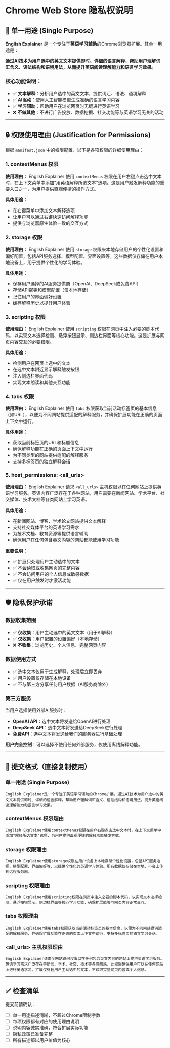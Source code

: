 # Chrome Web Store 隐私权说明

## 🎯 单一用途 (Single Purpose)

**English Explainer** 是一个专注于**英语学习辅助**的Chrome浏览器扩展。其单一用途是：

**通过AI技术为用户选中的英文文本提供即时、详细的语言解释，帮助用户理解词汇含义、语法结构和语境用法，从而提升英语阅读理解能力和语言学习效果。**

### 核心功能说明：
- ✅ **文本解释**：分析用户选中的英文文本，提供词汇、语法、语境解释
- ✅ **AI驱动**：使用人工智能模型生成准确的语言学习内容
- ✅ **学习辅助**：帮助用户在浏览网页时无缝进行英语学习
- ❌ **不做其他**：不进行广告投放、数据挖掘、社交功能等与英语学习无关的活动

---

## 🔒 权限使用理由 (Justification for Permissions)

根据 `manifest.json` 中的权限配置，以下是各项权限的详细使用理由：

### 1. contextMenus 权限
**使用理由：**
English Explainer 使用 `contextMenus` 权限在用户右键点击选中文本时，在上下文菜单中添加"用英语解释所选文本"选项。这是用户触发解释功能的重要入口之一，为用户提供直观便捷的操作方式。

**具体用途：**
- 在右键菜单中添加文本解释选项
- 让用户可以通过右键快速访问解释功能
- 提供与浏览器原生体验一致的交互方式

### 2. storage 权限
**使用理由：**
English Explainer 使用 `storage` 权限来本地存储用户的个性化设置和偏好配置，包括API服务选择、模型配置、界面设置等。这些数据仅存储在用户本地设备上，用于提供个性化的学习体验。

**具体用途：**
- 保存用户选择的AI服务提供商（OpenAI、DeepSeek或免费API）
- 存储API密钥和模型配置（仅本地存储）
- 记住用户的界面偏好设置
- 缓存解释历史以提升用户体验

### 3. scripting 权限
**使用理由：**
English Explainer 使用 `scripting` 权限在网页中注入必要的脚本代码，以实现文本选择检测、悬浮按钮显示、侧边栏界面等核心功能。这是扩展与网页内容交互的必要权限。

**具体用途：**
- 检测用户在网页上选中的文本
- 在选中文本附近显示解释触发按钮
- 注入侧边栏界面代码
- 实现文本朗读和其他交互功能

### 4. tabs 权限
**使用理由：**
English Explainer 使用 `tabs` 权限获取当前活动标签页的基本信息（如URL），以便为不同网站提供适配的解释服务，并确保扩展功能在正确的页面上下文中运行。

**具体用途：**
- 获取当前标签页的URL和标题信息
- 确保解释功能在正确的页面上下文中运行
- 为不同类型的网站提供适配的解释服务
- 支持多标签页的独立解释会话

### 5. host_permissions: <all_urls>
**使用理由：**
English Explainer 请求 `<all_urls>` 主机权限以在任何网站上提供英语学习服务。英语内容广泛存在于各种网站，用户需要在新闻网站、学术平台、社交媒体、技术文档等各类网站上学习英语。

**具体用途：**
- 在新闻网站、博客、学术论文网站提供文本解释
- 支持社交媒体平台的英语学习需求
- 为技术文档、教育资源等提供语言辅助
- 确保用户在任何包含英文内容的网站都能使用学习功能

**重要说明：**
- ✅ 扩展只处理用户主动选中的文本
- ✅ 不会读取或收集网页的完整内容
- ✅ 不会访问用户的个人信息或敏感数据
- ✅ 仅在用户触发时才激活功能

---

## 🛡️ 隐私保护承诺

### 数据收集范围
- ✅ **仅收集**：用户主动选中的英文文本（用于AI解释）
- ✅ **仅收集**：用户配置的设置偏好（本地存储）
- ❌ **不收集**：浏览历史、个人信息、完整网页内容

### 数据使用方式
- ✅ 选中文本仅用于生成解释，处理后立即丢弃
- ✅ 用户设置仅存储在本地设备
- ✅ 不与第三方分享任何用户数据（AI服务商除外）

### 第三方服务
当用户选择使用外部AI服务时：
- **OpenAI API**：选中文本将发送给OpenAI进行处理
- **DeepSeek API**：选中文本将发送给DeepSeek进行处理
- **免费API**：选中文本将发送给我们的服务器进行基础处理

**用户完全控制**：可以选择不使用任何外部服务，仅使用离线解释功能。

---

## 📝 提交格式（直接复制使用）

### 单一用途 (Single Purpose)
```
English Explainer是一个专注于英语学习辅助的Chrome扩展，通过AI技术为用户选中的英文文本提供即时、详细的语言解释，帮助用户理解词汇含义、语法结构和语境用法，提升英语阅读理解能力和语言学习效果。
```

### contextMenus 权限理由
```
English Explainer使用contextMenus权限在用户右键点击选中文本时，在上下文菜单中添加"解释所选文本"选项，为用户提供直观便捷的解释功能触发方式。
```

### storage 权限理由
```
English Explainer使用storage权限在用户设备上本地存储个性化设置，包括API服务选择、模型配置、界面偏好等，以提供个性化的英语学习体验。所有数据仅存储在本地，不会上传到远程服务器。
```

### scripting 权限理由
```
English Explainer使用scripting权限在网页中注入必要的脚本代码，以实现文本选择检测、悬浮按钮显示、侧边栏界面等核心学习功能，确保扩展能够与网页内容正常交互。
```

### tabs 权限理由
```
English Explainer使用tabs权限获取当前活动标签页的基本信息，以便为不同网站提供适配的解释服务，并确保扩展功能在正确的页面上下文中运行，支持多标签页的独立学习会话。
```

### <all_urls> 主机权限理由
```
English Explainer请求全网站访问权限以在任何包含英文内容的网站上提供英语学习服务。英语学习需求广泛存在于新闻、学术、社交、技术等各类网站，此权限确保用户可以在任何网站上进行英语学习。扩展仅处理用户主动选中的文本，不读取完整网页内容或个人信息。
```

---

## ✅ 检查清单

提交前请确认：
- [ ] 单一用途描述清晰，不超过Chrome限制字数
- [ ] 每项权限都有对应的使用理由说明
- [ ] 说明内容诚实准确，符合扩展实际功能
- [ ] 隐私政策已准备完整
- [ ] 所有描述都以用户价值为核心 